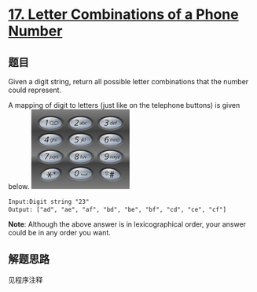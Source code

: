 # [17. Letter Combinations of a Phone Number](https://leetcode.com/problems/letter-combinations-of-a-phone-number/)

## 题目
Given a digit string, return all possible letter combinations that the number could represent.

A mapping of digit to letters (just like on the telephone buttons) is given below.
![手机键盘](phone.png)
```
Input:Digit string "23"
Output: ["ad", "ae", "af", "bd", "be", "bf", "cd", "ce", "cf"]
```
**Note**:
Although the above answer is in lexicographical order, your answer could be in any order you want.

## 解题思路
见程序注释
